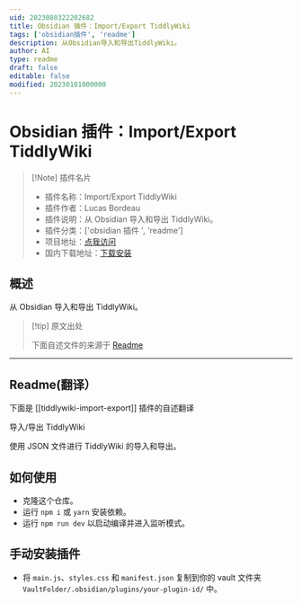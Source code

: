 ```yaml
---
uid: 2023080322202682
title: Obsidian 插件：Import/Export TiddlyWiki
tags: ['obsidian插件', 'readme']
description: 从Obsidian导入和导出TiddlyWiki。
author: AI
type: readme
draft: false
editable: false
modified: 20230101000000
---
```


# Obsidian 插件：Import/Export TiddlyWiki

> [!Note] 插件名片
> - 插件名称：Import/Export TiddlyWiki
> - 插件作者：Lucas Bordeau
> - 插件说明：从 Obsidian 导入和导出 TiddlyWiki。
> - 插件分类：['obsidian 插件 ', 'readme']
> - 项目地址：[点我访问](https://github.com/lucasbordeau/obsidian-tiddlywiki)
> - 国内下载地址：[下载安装](https://pkmer.cn/products/plugin/pluginMarket/?tiddlywiki-import-export)

## 概述

从 Obsidian 导入和导出 TiddlyWiki。

> [!tip] 原文出处
>
>下面自述文件的来源于 [Readme](https://ghproxy.net/https://raw.githubusercontent.com/lucasbordeau/obsidian-tiddlywiki/master/README.md)

---

## Readme(翻译）

下面是 [[tiddlywiki-import-export]] 插件的自述翻译

导入/导出 TiddlyWiki

使用 JSON 文件进行 TiddlyWiki 的导入和导出。

## 如何使用

- 克隆这个仓库。
- 运行 `npm i` 或 `yarn` 安装依赖。
- 运行 `npm run dev` 以启动编译并进入监听模式。

## 手动安装插件

- 将 `main.js`、`styles.css` 和 `manifest.json` 复制到你的 vault 文件夹 `VaultFolder/.obsidian/plugins/your-plugin-id/` 中。



